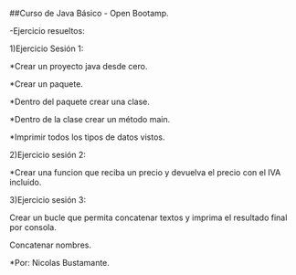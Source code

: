 ##Curso de Java Básico - Open Bootamp.

-Ejercicio resueltos:

1)Ejercicio Sesión 1:


*Crear un proyecto java desde cero.

*Crear un paquete.

*Dentro del paquete crear una clase.

*Dentro de la clase crear un método main.

*Imprimir todos los tipos de datos vistos.


2)Ejercicio sesión 2:

*Crear una funcion que reciba un precio y devuelva el precio con el IVA incluido.

3)Ejercicio sesión 3:

Crear un bucle que permita concatenar textos y imprima el resultado final por consola.

Concatenar nombres.



*Por: Nicolas Bustamante.
